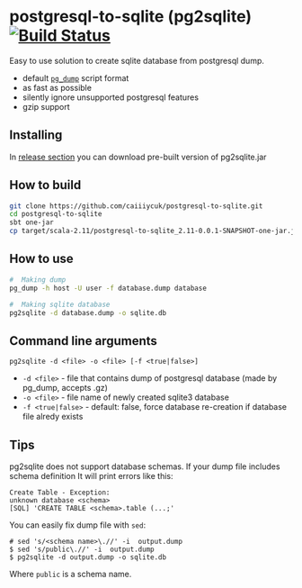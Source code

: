 # postgresql-to-sqlite (pg2sqlite) [![Build Status](https://travis-ci.org/caiiiycuk/postgresql-to-sqlite.svg)](https://travis-ci.org/caiiiycuk/postgresql-to-sqlite)

Easy to use solution to create sqlite database from postgresql dump.

* default [`pg_dump`](http://www.postgresql.org/docs/9.4/static/app-pgdump.html) script format
* as fast as possible
* silently ignore unsupported postgresql features
* gzip support

## Installing

In [release section](https://github.com/caiiiycuk/postgresql-to-sqlite/releases/) you can download pre-built version of pg2sqlite.jar

## How to build
```sh
git clone https://github.com/caiiiycuk/postgresql-to-sqlite.git
cd postgresql-to-sqlite
sbt one-jar
cp target/scala-2.11/postgresql-to-sqlite_2.11-0.0.1-SNAPSHOT-one-jar.jar pg2sqlite.jar
```

## How to use

```sh
#  Making dump
pg_dump -h host -U user -f database.dump database

#  Making sqlite database
pg2sqlite -d database.dump -o sqlite.db
```

## Command line arguments

`pg2sqlite -d <file> -o <file> [-f <true|false>]`

* `-d <file>` - file that contains dump of postgresql database (made by pg_dump, accepts .gz)
* `-o <file>` - file name of newly created sqlite3 database
* `-f <true|false>` - default: false, force database re-creation if database file alredy exists

## Tips

pg2sqlite does not support database schemas. If your dump file includes schema definition It will print errors like this:
```
Create Table - Exception:
unknown database <schema>
[SQL] 'CREATE TABLE <schema>.table (...;'
```
You can easily fix dump file with `sed`:
```
# sed 's/<schema name>\.//' -i  output.dump
$ sed 's/public\.//' -i  output.dump
$ pg2sqlite -d output.dump -o sqlite.db
```
Where `public` is a schema name.

